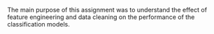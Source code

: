 The main purpose of this assignment was to understand the effect of feature engineering and data cleaning on the performance of the classification models.
